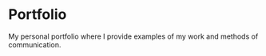 # Portfolio

My personal portfolio where I provide examples of my work and methods of communication.